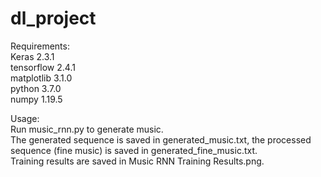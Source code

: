 # dl_project <br>


Requirements:<br>
Keras                              2.3.1 <br>
tensorflow                         2.4.1 <br>
matplotlib                         3.1.0 <br>
python                             3.7.0 <br>
numpy                              1.19.5 <br>


Usage:  <br>
Run music_rnn.py to generate music. <br>
The generated sequence is saved in generated_music.txt, the processed sequence (fine music) is saved in generated_fine_music.txt. <br>
Training results are saved in Music RNN Training Results.png. <br>

